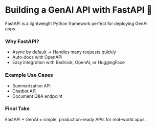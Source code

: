 # Building a GenAI API with FastAPI 🚀

FastAPI is a lightweight Python framework perfect for deploying GenAI apps.

### Why FastAPI?
- Async by default → Handles many requests quickly
- Auto-docs with OpenAPI
- Easy integration with Bedrock, OpenAI, or HuggingFace

### Example Use Cases
- Summarization API
- Chatbot API
- Document Q&A endpoint

### Final Take
FastAPI + GenAI = simple, production-ready APIs for real-world apps.
